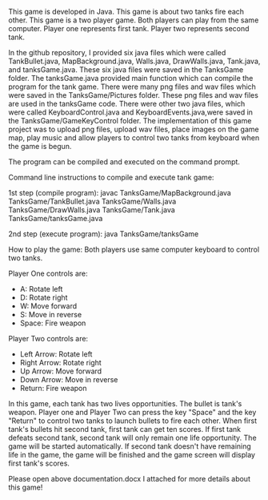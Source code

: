 This game is developed in Java. This game is about two tanks fire each other. This game is a two player game. Both players can play from the same computer. Player one represents first tank. Player two represents second tank.

In the github repository, I provided six java files which were called TankBullet.java, MapBackground.java, Walls.java, DrawWalls.java, Tank.java, and tanksGame.java. These six java files were saved in the TanksGame folder. The tanksGame.java provided main function which can compile the program for the tank game. There were many png files and wav files which were saved in the TanksGame/Pictures folder. These png files and wav files are used in the tanksGame code. There were other two java files, which were called KeyboardControl.java and KeyboardEvents.java,were saved in the TanksGame/GameKeyControl folder. The implementation of this game project was to upload png files, upload wav files, place images on the game map, play music and allow players to control two tanks from keyboard when the game is begun.

The program can be compiled and executed on the command prompt.

Command line instructions to compile and execute tank game:

1st step (compile program): javac TanksGame/MapBackground.java TanksGame/TankBullet.java TanksGame/Walls.java TanksGame/DrawWalls.java                               TanksGame/Tank.java TanksGame/tanksGame.java

2nd step (execute program): java TanksGame/tanksGame

How to play the game: Both players use same computer keyboard to control two tanks.

Player One controls are:
* A: Rotate left
* D: Rotate right
* W: Move forward
* S: Move in reverse
* Space: Fire weapon

Player Two controls are:
* Left Arrow: Rotate left
* Right Arrow: Rotate right
* Up Arrow: Move forward
* Down Arrow: Move in reverse
* Return: Fire weapon

In this game, each tank has two lives opportunities. The bullet is tank's weapon. Player one and Player Two can press the key "Space" and the key "Return" to control two tanks to launch bullets to fire each other. When first tank's bullets hit second tank, first tank can get ten scores. If first tank defeats second tank, second tank will only remain one life opportunity. The game will be started automatically. If second tank doesn't have remaining life in the game, the game will be finished and the game screen will display first tank's scores.

Please open above documentation.docx I attached for more details about this game!
